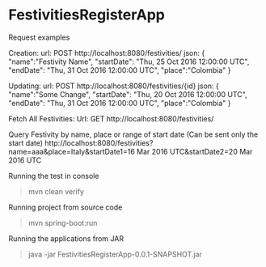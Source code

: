# FestivitiesRegisterApp

Request examples

Creation:
url: POST http://localhost:8080/festivities/
json:
{
    "name":"Festivity Name",
    "startDate": "Thu, 25 Oct 2016 12:00:00 UTC",
    "endDate": "Thu, 31 Oct 2016 12:00:00 UTC",
    "place":"Colombia"
}

Updating:
url: POST http://localhost:8080/festivities/{id}
json:
{
    "name":"Some Change",
    "startDate": "Thu, 20 Oct 2016 12:00:00 UTC",
    "endDate": "Thu, 31 Oct 2016 12:00:00 UTC",
    "place":"Colombia"
}

Fetch All Festivities:
Url: GET http://localhost:8080/festivities/

Query Festivity by name, place or range of start date (Can be sent only the start date)
http://localhost:8080/festivities?name=aaa&place=Italy&startDate1=16 Mar 2016 UTC&startDate2=20 Mar 2016 UTC

Running the test in console
> mvn clean verify

Running project from source code
> mvn spring-boot:run

Running the applications from JAR
> java -jar FestivitiesRegisterApp-0.0.1-SNAPSHOT.jar 
 